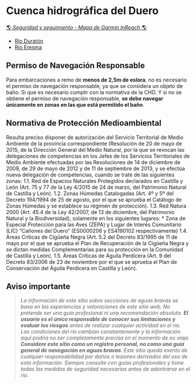 # Cuenca hidrográfica del Duero
[:earth_americas: *Seguridad y seguimiento - Mapa de Garmin InReach* :earth_americas:](https://share.garmin.com/gpalacios82)

* [Río Duratón](./CHD-Duraton.md)
* [Río Eresma](./CHD-Eresma.md)

## Permiso de Navegación Responsable
Para embarcaciones a remo de **menos de 2,5m de eslora**, no es necesario el permiso de navegación responsable, ya que se considera un objeto de baño. Si que es necesario cumplir con la normativa de la CHD. Y si no se obtiene el permiso de navegación responsable, **se debe navegar únicamente en zonas en las que está permitido el baño**.

## Normativa de Protección Medioambiental
Resulta preciso disponer de autorización del Servicio Territorial de Medio Ambiente de la provincia correspondiente (Resolución de 20 de mayo de 2015, de la Dirección General del Medio Natural, por la que se revocan las delegaciones de competencias en los Jefes de los Servicios Territoriales de Medio Ambiente efectuadas por las Resoluciones de 14 de diciembre de 2009, de 29 de mayo de 2012 y de 11 de septiembre de 2013, y se efectúa nueva delegación de competencias, cuando se trate de las siguientes zonas:
    1.1. Red de Espacios Naturales Protegidos declarados en Castilla y León (Art. 75 y 77 de la Ley 4/2015 de 24 de marzo, del Patrimonio Natural de Castilla y León).
    1.2. Zonas Húmedas Catalogadas (Art. 4º y 5º del Decreto 194/1994 de 25 de agosto, por el que se aprueba el Catálogo de Zonas Húmedas y se establece su régimen de protección).
    1.3. Red Natura 2000 (Art. 45.4 de la Ley 42/2007, de 13 de diciembre, del Patrimonio Natural y la Biodiversidad), solamente en los siguientes lugares:
        * Zona de Especial Protección para las Aves (ZEPA) y Lugar de Interés Comunitario (LIC) “Cañones del Duero” (ES0000206 y ES4190102 respectivamente)
    1.4. Áreas Críticas de Cigüeña Negra (Art. 5.2 del Decreto 83/1995 de 11 de mayo por el que se aprueba el Plan de Recuperación de la Cigüeña Negra y se dictan medidas Complementarias para su protección en la Comunidad de Castilla y León).
    1.5. Áreas Críticas de Águila Perdicera (Art. 9 del Decreto 83/2006 de 23 de noviembre por el que se aprueba el Plan de Conservación del Águila Perdicera en Castilla y León).

## Aviso importante
>*La información de este sitio sobre secciones de aguas bravas se basa en las experiencias y valoraciones de este sitio web. No pretende ser una guía profesional ni una recomendación absoluta. **El usuario es el único responsable de conocer sus limitaciones y evaluar los riesgos** antes de realizar cualquier actividad en el río. Las condiciones del río cambian constantemente y la información aquí podría no ser completamente precisa en el momento de su viaje. **Considere este sitio como un registro personal, no como una guía general de navegación en aguas bravas**. Este sitio queda exento de cualquier responsabilidad por daños o lesiones derivados del uso de esta información. Siempre consulte con guías profesionales y tome todas las medidas de seguridad necesarias antes de adentrarse en el río.*